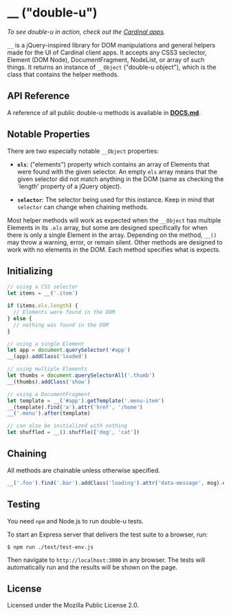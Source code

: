 # __ ("double-u")

*To see double-u in action, check out the
[Cardinal apps](https://cardinalapps.xyz).* 

`__` is a jQuery-inspired library for DOM manipulations and general helpers made
for the UI of Cardinal client apps. It accepts any CSS3 seclector, Element (DOM
Node), DocumentFragment, NodeList, or array of such things. It returns an
instance of `__Object` ("double-u object"), which is the class that contains the
helper methods.

## API Reference

A reference of all public double-u methods is available in
**[DOCS.md](DOCS.md)**.

## Notable Properties

There are two especially notable `__Object` properties:

  - **`els`**: ("elements") property which contains an array of Elements that were
    found with the given selector. An empty `els` array means that the given
    selector did not match anything in the DOM (same as checking the `length'
    property of a jQuery object).

  - **`selector`**: The selector being used for this instance. Keep in mind that
    `selector` can change when chaining methods.

Most helper methods will work as expected when the `__Object` has multiple
Elements in its `.els` array, but some are designed specifically for when there
is only a single Element in the array. Depending on the method, `__()` may throw a
warning, error, or remain silent. Other methods are designed to work with no
elements in the DOM. Each method specifies what is expects.

## Initializing

```javascript
// using a CSS selector
let items = __('.item')

if (items.els.length) {
  // Elements were found in the DOM
} else {
  // nothing was found in the DOM
}

// using a single Element
let app = document.querySelector('#app')
__(app).addClass('loaded')

// using multiple Elements
let thumbs = document.querySelectorAll('.thumb')
__(thumbs).addClass('show')

// using a DocumentFragment
let template = __('#app').getTemplate('.menu-item')
__(template).find('a').attr('href', '/home')
__('.menu').after(template)

// can also be initialized with nothing
let shuffled = __().shuffle(['dog', 'cat'])
```

## Chaining

All methods are chainable unless otherwise specified.

```javascript
__('.foo').find('.bar').addClass('loading').attr('data-message', msg).each((el) => {})
```

## Testing

You need `npm` and Node.js to run double-u tests.

To start an Express server that delivers the test suite to a browser, run:

```
$ npm run ./test/test-env.js
```

Then navigate to `http://localhost:3000` in any browser. The tests will
automatically run and the results will be shown on the page.

## License

Licensed under the Mozilla Public License 2.0.